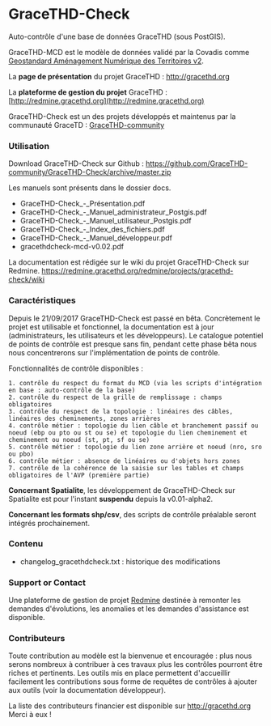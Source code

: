 # GraceTHD-Check
Auto-contrôle d'une base de données GraceTHD (sous PostGIS).

GraceTHD-MCD est le modèle de données validé par la Covadis comme [Geostandard Aménagement Numérique des Territoires v2](http://www.geoinformations.developpement-durable.gouv.fr/standard-covadis-amenagement-numerique-des-a3300.html). 

La **page de présentation** du projet GraceTHD : http://gracethd.org

La **plateforme de gestion du projet** GraceTHD : [http://redmine.gracethd.org](http://redmine.gracethd.org)

GraceTHD-Check est un des projets développés et maintenus par la communauté GraceTD : [GraceTHD-community](https://github.com/GraceTHD-community)

### Utilisation

Download GraceTHD-Check sur Github : 
https://github.com/GraceTHD-community/GraceTHD-Check/archive/master.zip

Les manuels sont présents dans le dossier docs. 
* GraceTHD-Check_-_Présentation.pdf
* GraceTHD-Check_-_Manuel_administrateur_Postgis.pdf
* GraceTHD-Check_-_Manuel_utilisateur_Postgis.pdf
* GraceTHD-Check_-_Index_des_fichiers.pdf
* GraceTHD-Check_-_Manuel_développeur.pdf
* gracethdcheck-mcd-v0.02.pdf

La documentation est rédigée sur le wiki du projet GraceTHD-Check sur Redmine. 
https://redmine.gracethd.org/redmine/projects/gracethd-check/wiki

### Caractéristiques

Depuis le 21/09/2017 GraceTHD-Check est passé en bêta. Concrètement le projet est utilisable et fonctionnel, la documentation est à jour (administrateurs, les utilisateurs et les développeurs). Le catalogue potentiel de points de contrôle est presque sans fin, pendant cette phase bêta nous nous concentrerons sur l'implémentation de points de contrôle. 

Fonctionnalités de contrôle disponibles :

    1. contrôle du respect du format du MCD (via les scripts d'intégration en base : auto-contrôle de la base)
    2. contrôle du respect de la grille de remplissage : champs obligatoires
    3. contrôle du respect de la topologie : linéaires des câbles, linéaires des cheminements, zones arrières
    4. contrôle métier : topologie du lien câble et branchement passif ou noeud (ebp ou pto ou st ou se) et topologie du lien cheminement et cheminement ou noeud (st, pt, sf ou se)
    5. contrôle métier : topologie du lien zone arrière et noeud (nro, sro ou pbo)
    6. contrôle métier : absence de linéaires ou d'objets hors zones
    7. contrôle de la cohérence de la saisie sur les tables et champs obligatoires de l'AVP (première partie)

**Concernant Spatialite**, les développement de GraceTHD-Check sur Spatialite est pour l'instant **suspendu** depuis la v0.01-alpha2. 

**Concernant les formats shp/csv**, des scripts de contrôle préalable seront intégrés prochainement. 

### Contenu
* changelog_gracethdcheck.txt : historique des modifications

### Support or Contact
Une plateforme de gestion de projet [Redmine](http://redmine.gracethd.org) destinée à remonter les demandes d'évolutions, les anomalies et les demandes d'assistance est disponible. 

### Contributeurs

Toute contribution au modèle est la bienvenue et encouragée : plus nous serons nombreux à contribuer à ces travaux plus les contrôles pourront être riches et pertinents. 
Les outils mis en place permettent d'accueillir facilement les contributions sous forme de requêtes de contrôles à ajouter aux outils (voir la documentation développeur).

La liste des contributeurs financier est disponible sur http://gracethd.org
Merci à eux !
